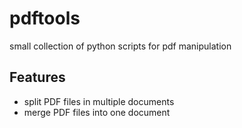 pdftools
========

small collection of python scripts for pdf manipulation

## Features

* split PDF files in multiple documents
* merge PDF files into one document
